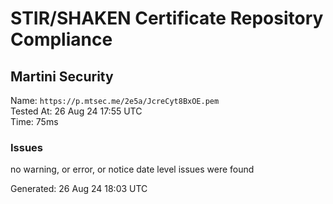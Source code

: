 # STIR/SHAKEN Certificate Repository Compliance

## Martini Security

Name: `https://p.mtsec.me/2e5a/JcreCyt8BxOE.pem`\
Tested At: 26 Aug 24 17:55 UTC\
Time: 75ms

### Issues

no warning, or error, or notice date level issues were found

Generated: 26 Aug 24 18:03 UTC